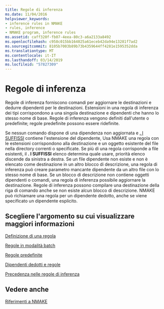 ```yaml
---
title: Regole di inferenza
ms.date: 11/04/2016
helpviewer_keywords:
- inference rules in NMAKE
- rules, inference
- NMAKE program, inference rules
ms.assetid: caff320f-fb07-4eea-80c3-a6a2133a8492
ms.openlocfilehash: c958c015bb164025a61eceb42da94e13281f7ad2
ms.sourcegitcommit: 8105b7003b89b73b4359644ff4281e1595352dda
ms.translationtype: MT
ms.contentlocale: it-IT
ms.lasthandoff: 03/14/2019
ms.locfileid: "57827309"
---
```

# <a name="inference-rules"></a>Regole di inferenza

Regole di inferenza forniscono comandi per aggiornare le destinazioni e dedurre dipendenti per le destinazioni. Estensioni in una regola di inferenza dei tipi corrispondono a una singola destinazione e dipendenti che hanno lo stesso nome di base. Regole di inferenza vengono definiti dall'utente o predefinite; regole predefinite possono essere ridefinite.

Se nessun comando dispone di una dipendenza non aggiornata e [. I SUFFISSI](dot-directives.md) contiene l'estensione del dipendente, Usa NMAKE una regola con le estensioni corrispondono alla destinazione e un oggetto esistente del file nella directory correnti o specificate. Se più di una regola corrisponde a file esistenti, il **. I SUFFISSI** elenco determina quale usare, priorità elenco discende da sinistra a destra. Se un file dipendente non esiste e non è elencato come destinazione in un altro blocco di descrizione, una regola di inferenza può creare parametro mancante dipendente da un altro file con lo stesso nome di base. Se un blocco di descrizione non contiene oggetti dipendenti o comandi, una regola di inferenza possibile aggiornare la destinazione. Regole di inferenza possono compilare una destinazione della riga di comando anche se non esiste alcun blocco di descrizione. NMAKE può richiamare una regola per un dipendente dedotto, anche se viene specificato un dipendente esplicito.

## <a name="what-do-you-want-to-know-more-about"></a>Scegliere l'argomento su cui visualizzare maggiori informazioni

[Definizione di una regola](defining-a-rule.md)

[Regole in modalità batch](batch-mode-rules.md)

[Regole predefinite](predefined-rules.md)

[Dipendenti dedotti e regole](inferred-dependents-and-rules.md)

[Precedenza nelle regole di inferenza](precedence-in-inference-rules.md)

## <a name="see-also"></a>Vedere anche

[Riferimenti a NMAKE](nmake-reference.md)